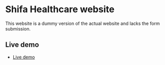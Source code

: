 
# Shifa Healthcare website

This website is a dummy version of the actual website and lacks the form submission.



## Live demo

 - [Live demo](https://mdxr.github.io/shifa/)
